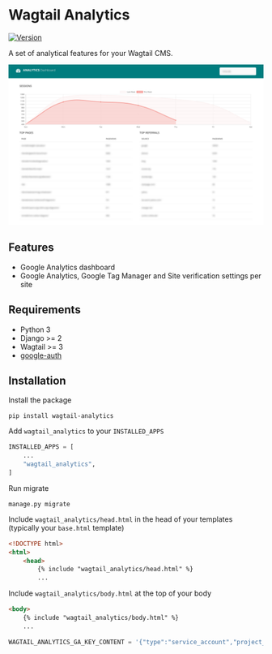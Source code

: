 # Wagtail Analytics

[![Version](https://img.shields.io/pypi/v/wagtail-analytics.svg?style=flat)](https://pypi.python.org/pypi/wagtail-analytics/)

A set of analytical features for your Wagtail CMS.

![Dashboard](./docs/dashboard.jpg)

## Features

* Google Analytics dashboard
* Google Analytics, Google Tag Manager and Site verification settings per site

## Requirements

- Python 3
- Django >= 2
- Wagtail >= 3
- [google-auth](https://pypi.org/project/google-auth/)

## Installation

Install the package

```
pip install wagtail-analytics
```

Add `wagtail_analytics` to your `INSTALLED_APPS`

```python
INSTALLED_APPS = [
    ...
    "wagtail_analytics",
]
```

Run migrate

```
manage.py migrate
```

Include `wagtail_analytics/head.html` in the head of your templates (typically your `base.html` template)

```html
<!DOCTYPE html>
<html>
    <head>
        {% include "wagtail_analytics/head.html" %}
        ...
```

Include `wagtail_analytics/body.html` at the top of your body

```html
<body>
    {% include "wagtail_analytics/body.html" %}
    ...
```

```python
WAGTAIL_ANALYTICS_GA_KEY_CONTENT = '{"type":"service_account","project_id":"...'
```
